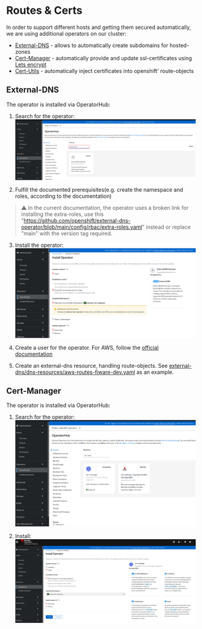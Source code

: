 # Routes & Certs

In order to support different hosts and getting them secured automatically, we are using additional operators on our cluster:

* [External-DNS](https://github.com/openshift/external-dns-operator) - allows to automatically create subdomains for hosted-zones
* [Cert-Manager](https://cert-manager.io/v0.15-docs/installation/openshift/) - automatically provide and update ssl-certificates using [Lets encrypt](https://letsencrypt.org/)
* [Cert-Utils](https://github.com/redhat-cop/cert-utils-operator) - automatically inject certificates into openshift' route-objects

## External-DNS

The operator is installed via OperatorHub:


1. Search for the operator:
![OperatorHub](./external-dns-search.png)

2. Fulfill the documented prerequisites(e.g. create the namespace and roles, according to the documentation)
>:warning: In the current documentation, the operator uses a broken link for installing the extra-roles, use this "https://github.com/openshift/external-dns-operator/blob/main/config/rbac/extra-roles.yaml" instead or replace "main" with the version tag required.

3. Install the operator:
![OperatorHub](./external-dns-install.png)

4. Create a user for the operator. For AWS, follow the [official documentation](https://github.com/openshift/external-dns-operator/blob/main/docs/usage.md#aws)

5. Create an external-dns resource, handling route-objects. See [external-dns/dns-resources/aws-routes-fiware-dev.yaml](../aws/external-dns/dns-resources/aws-routes-fiware-dev.yaml) as an example.

## Cert-Manager

The operator is installed via OperatorHub:

1. Search for the operator:
![OperatorHub](./certmanager-search.png)

2. Install: 
![OperatorHub](./certmanager-install.png)